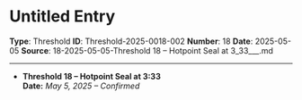 # Untitled Entry

**Type**: Threshold
**ID**: Threshold-2025-0018-002
**Number**: 18
**Date**: 2025-05-05
**Source**: 18-2025-05-05-Threshold 18 – Hotpoint Seal at 3_33___.md

---

- **Threshold 18 – Hotpoint Seal at 3:33**\
  **Date:** *May 5, 2025 – Confirmed*